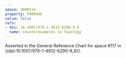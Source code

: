 ```yaml
---
space: S000114
property: P000046
value: false
refs:
- doi: 10.1007/978-1-4612-6290-9_6
  name: Counterexamples in Topology
---
```


Asserted in the General Reference Chart for space #117 in
{{doi:10.1007/978-1-4612-6290-9_6}}.
